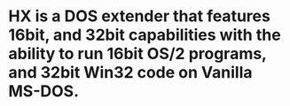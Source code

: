 # HX is a DOS extender that features 16bit, and 32bit capabilities with the ability to run 16bit OS/2 programs, and 32bit Win32 code on Vanilla MS-DOS. 
